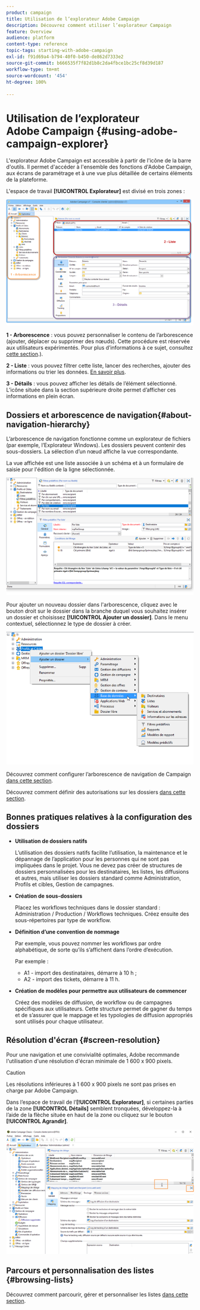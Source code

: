 ```yaml
---
product: campaign
title: Utilisation de l’explorateur Adobe Campaign
description: Découvrez comment utiliser l’explorateur Campaign
feature: Overview
audience: platform
content-type: reference
topic-tags: starting-with-adobe-campaign
exl-id: f91d69a4-b794-40f0-b450-de862d7333e2
source-git-commit: b666535f7f82d1b8c2da4fbce1bc25cf8d39d187
workflow-type: tm+mt
source-wordcount: '454'
ht-degree: 100%

---
```


# Utilisation de l’explorateur Adobe Campaign {#using-adobe-campaign-explorer}



L&#39;explorateur Adobe Campaign est accessible à partir de l&#39;icône de la barre d&#39;outils. Il permet d&#39;accéder à l&#39;ensemble des fonctions d&#39;Adobe Campaign, aux écrans de paramétrage et à une vue plus détaillée de certains éléments de la plateforme.

L&#39;espace de travail **[!UICONTROL Explorateur]** est divisé en trois zones :

![](assets/s_ncs_user_navigation.png)

**1 - Arborescence** : vous pouvez personnaliser le contenu de l’arborescence (ajouter, déplacer ou supprimer des nœuds). Cette procédure est réservée aux utilisateurs expérimentés. Pour plus d’informations à ce sujet, consultez [cette section](#about-navigation-hierarchy).).

**2 - Liste** : vous pouvez filtrer cette liste, lancer des recherches, ajouter des informations ou trier les données. [En savoir plus](adobe-campaign-ui-lists.md).

**3 - Détails** : vous pouvez afficher les détails de l’élément sélectionné. L’icône située dans la section supérieure droite permet d’afficher ces informations en plein écran.

## Dossiers et arborescence de navigation{#about-navigation-hierarchy}

L’arborescence de navigation fonctionne comme un explorateur de fichiers (par exemple, l’Explorateur Windows). Les dossiers peuvent contenir des sous-dossiers. La sélection d’un nœud affiche la vue correspondante.

La vue affichée est une liste associée à un schéma et à un formulaire de saisie pour l&#39;édition de la ligne sélectionnée.

![](assets/d_ncs_integration_navigation.png)

Pour ajouter un nouveau dossier dans l&#39;arborescence, cliquez avec le bouton droit sur le dossier dans la branche duquel vous souhaitez insérer un dossier et choisissez **[!UICONTROL Ajouter un dossier]**. Dans le menu contextuel, sélectionnez le type de dossier à créer.

![](assets/d_ncs_integration_navigation_create.png)

Découvrez comment configurer l’arborescence de navigation de Campaign [dans cette section](../../configuration/using/configuration.md).

Découvrez comment définir des autorisations sur les dossiers [dans cette section](access-management-folders.md).

## Bonnes pratiques relatives à la configuration des dossiers

* **Utilisation de dossiers natifs**

  L’utilisation des dossiers natifs facilite l’utilisation, la maintenance et le dépannage de l’application pour les personnes qui ne sont pas impliquées dans le projet. Vous ne devez pas créer de structures de dossiers personnalisées pour les destinataires, les listes, les diffusions et autres, mais utiliser les dossiers standard comme Administration, Profils et cibles, Gestion de campagnes.

* **Création de sous-dossiers**

  Placez les workflows techniques dans le dossier standard : Administration / Production / Workflows techniques. Créez ensuite des sous-répertoires par type de workflow.

* **Définition d’une convention de nommage**

  Par exemple, vous pouvez nommer les workflows par ordre alphabétique, de sorte qu’ils s’affichent dans l’ordre d’exécution.

  Par exemple :

   * A1 - import des destinataires, démarre à 10 h ;
   * A2 - import des tickets, démarre à 11 h.

* **Création de modèles pour permettre aux utilisateurs de commencer**

  Créez des modèles de diffusion, de workflow ou de campagnes spécifiques aux utilisateurs. Cette structure permet de gagner du temps et de s’assurer que le mappage et les typologies de diffusion appropriés sont utilisés pour chaque utilisateur.

## Résolution d&#39;écran {#screen-resolution}

Pour une navigation et une convivialité optimales, Adobe recommande l&#39;utilisation d&#39;une résolution d&#39;écran minimale de 1 600 x 900 pixels.

>[!CAUTION]
>
>Les résolutions inférieures à 1 600 x 900 pixels ne sont pas prises en charge par Adobe Campaign.

Dans l’espace de travail de l’**[!UICONTROL Explorateur]**, si certaines parties de la zone **[!UICONTROL Détails]** semblent tronquées, développez-la à l’aide de la flèche située en haut de la zone ou cliquez sur le bouton **[!UICONTROL Agrandir]**.

![](assets/s_ncs_user_resolution.png)

## Parcours et personnalisation des listes {#browsing-lists}

Découvrez comment parcourir, gérer et personnaliser les listes [dans cette section](adobe-campaign-ui-lists.md).
